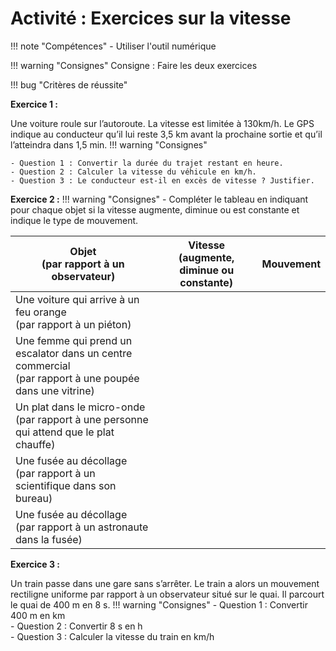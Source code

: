 # Activité : Exercices sur la vitesse


!!! note "Compétences"
    - Utiliser l'outil numérique

!!! warning "Consignes"
    Consigne : Faire les deux exercices
    
!!! bug "Critères de réussite"




**Exercice 1 :**

Une voiture roule sur l’autoroute. La vitesse est limitée à 130km/h. Le GPS indique au conducteur qu’il lui reste 3,5 km avant la prochaine sortie et qu’il l’atteindra dans 1,5 min. 
!!! warning "Consignes"
    
    - Question 1 : Convertir la durée du trajet restant en heure.   
    - Question 2 : Calculer la vitesse du véhicule en km/h.  
    - Question 3 : Le conducteur est-il en excès de vitesse ? Justifier.


**Exercice 2 :**
!!! warning "Consignes"
    - Compléter le tableau en indiquant pour chaque objet si la vitesse augmente, diminue ou est constante et indique le type de mouvement.

<table>
<thead>
  <tr>
    <th>Objet<br> (par rapport à un observateur) 		</th>
    <th> Vitesse<br> (augmente, diminue ou constante)		</th>
    <th> Mouvement 		</th>
  </tr>
</thead>
<tbody>
  <tr>
    <td>Une voiture qui arrive à un feu orange<br> (par rapport à un piéton) 		</td>
    <td>		</td>
        <td>	<br>&nbsp;&nbsp;	</td>

  </tr>
  <tr>
    <td> Une femme qui prend un escalator dans un centre commercial <br>(par rapport à une poupée dans une vitrine)</td>
    <td> 			<br>&nbsp;&nbsp;			 		</td>
        <td>	<br>&nbsp;&nbsp;	</td>

  </tr>
  <tr>
    <td> Un plat dans le micro-onde <br>(par rapport à une personne qui attend que le plat chauffe) 		</td>
    <td> 			<br>&nbsp;&nbsp;			 		</td>
        <td><br>&nbsp;&nbsp;		</td>

  </tr>
  <tr>
    <td> Une fusée au décollage <br>(par rapport à un scientifique dans son bureau) 		</td>
    <td> 			<br>&nbsp;&nbsp;			 		</td>
        <td>	<br>&nbsp;&nbsp;	</td>

  </tr>
  <tr>
    <td> Une fusée au décollage <br>(par rapport à un astronaute dans la fusée) 		</td>
    <td> 			<br>&nbsp;&nbsp;			 		</td>
        <td>	<br>&nbsp;&nbsp;	</td>

  </tr>
</tbody>
</table>

**Exercice 3 :**

Un train passe dans une gare sans s’arrêter. Le train a alors un mouvement rectiligne uniforme par rapport à un observateur situé sur le quai. Il parcourt le quai de 400 m en 8 s.
!!! warning "Consignes"
    - Question 1 : Convertir 400 m en km  
    - Question 2 : Convertir 8 s en h  
    - Question 3 : Calculer la vitesse du train en km/h  